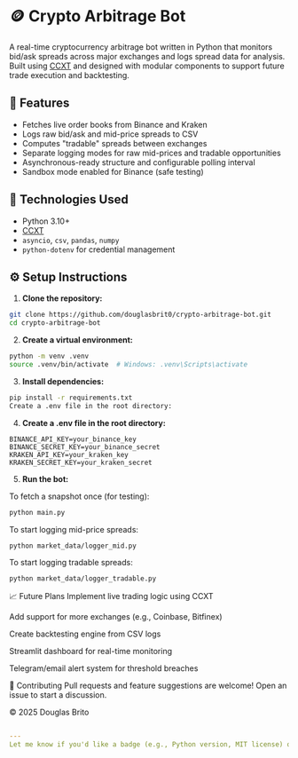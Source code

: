 # 🪙 Crypto Arbitrage Bot

A real-time cryptocurrency arbitrage bot written in Python that monitors bid/ask spreads across major exchanges and logs spread data for analysis. Built using [CCXT](https://github.com/ccxt/ccxt) and designed with modular components to support future trade execution and backtesting.

## 🚀 Features

- Fetches live order books from Binance and Kraken
- Logs raw bid/ask and mid-price spreads to CSV
- Computes "tradable" spreads between exchanges
- Separate logging modes for raw mid-prices and tradable opportunities
- Asynchronous-ready structure and configurable polling interval
- Sandbox mode enabled for Binance (safe testing)

## 🧠 Technologies Used

- Python 3.10+
- [CCXT](https://github.com/ccxt/ccxt)
- `asyncio`, `csv`, `pandas`, `numpy`
- `python-dotenv` for credential management

## ⚙️ Setup Instructions

1. **Clone the repository:**
```bash
git clone https://github.com/douglasbrit0/crypto-arbitrage-bot.git
cd crypto-arbitrage-bot
```

2. **Create a virtual environment:**

```bash
python -m venv .venv
source .venv/bin/activate  # Windows: .venv\Scripts\activate
```

3. **Install dependencies:**

```bash
pip install -r requirements.txt
Create a .env file in the root directory:
```

4. **Create a .env file in the root directory:**

```env
BINANCE_API_KEY=your_binance_key
BINANCE_SECRET_KEY=your_binance_secret
KRAKEN_API_KEY=your_kraken_key
KRAKEN_SECRET_KEY=your_kraken_secret
```

5. **Run the bot:**

To fetch a snapshot once (for testing):

```bash
python main.py
```

To start logging mid-price spreads:

```bash
python market_data/logger_mid.py
```

To start logging tradable spreads:

```bash
python market_data/logger_tradable.py
```

📈 Future Plans
Implement live trading logic using CCXT

Add support for more exchanges (e.g., Coinbase, Bitfinex)

Create backtesting engine from CSV logs

Streamlit dashboard for real-time monitoring

Telegram/email alert system for threshold breaches

🤝 Contributing
Pull requests and feature suggestions are welcome! Open an issue to start a discussion.

© 2025 Douglas Brito

```yaml

---
Let me know if you'd like a badge (e.g., Python version, MIT license) or a visual architecture diagram added!
```


